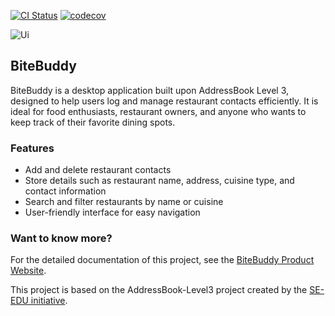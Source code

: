 [![CI Status](https://github.com/AY2526S1-CS2103T-W14-2/tp/workflows/Java%20CI/badge.svg)](https://github.com/AY2526S1-CS2103T-W14-2/tp/actions) [![codecov](https://codecov.io/gh/AY2526S1-CS2103T-W14-2/tp/graph/badge.svg?token=EgoUCaXgsh)](https://codecov.io/gh/AY2526S1-CS2103T-W14-2/tp)

![Ui](docs/images/Ui.png)

## BiteBuddy
BiteBuddy is a desktop application built upon AddressBook Level 3, designed to help users log and manage restaurant contacts efficiently. It is ideal for food enthusiasts, restaurant owners, and anyone who wants to keep track of their favorite dining spots.

### Features
- Add and delete restaurant contacts
- Store details such as restaurant name, address, cuisine type, and contact information
- Search and filter restaurants by name or cuisine
- User-friendly interface for easy navigation

### Want to know more?
For the detailed documentation of this project, see the [BiteBuddy Product Website](https://ay2526s1-cs2103t-w14-2.github.io/tp).

This project is based on the AddressBook-Level3 project created by the [SE-EDU initiative](https://se-education.org).